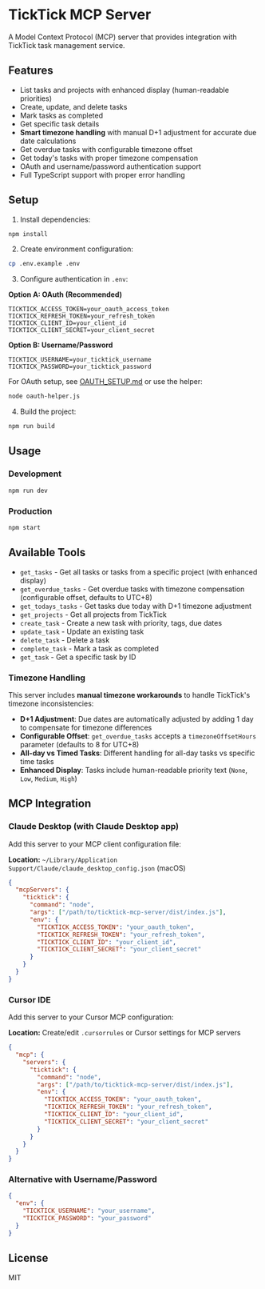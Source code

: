 # TickTick MCP Server

A Model Context Protocol (MCP) server that provides integration with TickTick task management service.

## Features

- List tasks and projects with enhanced display (human-readable priorities)
- Create, update, and delete tasks
- Mark tasks as completed
- Get specific task details
- **Smart timezone handling** with manual D+1 adjustment for accurate due date calculations
- Get overdue tasks with configurable timezone offset
- Get today's tasks with proper timezone compensation
- OAuth and username/password authentication support
- Full TypeScript support with proper error handling

## Setup

1. Install dependencies:
```bash
npm install
```

2. Create environment configuration:
```bash
cp .env.example .env
```

3. Configure authentication in `.env`:

**Option A: OAuth (Recommended)**
```env
TICKTICK_ACCESS_TOKEN=your_oauth_access_token
TICKTICK_REFRESH_TOKEN=your_refresh_token
TICKTICK_CLIENT_ID=your_client_id
TICKTICK_CLIENT_SECRET=your_client_secret
```

**Option B: Username/Password**
```env
TICKTICK_USERNAME=your_ticktick_username
TICKTICK_PASSWORD=your_ticktick_password
```

For OAuth setup, see [OAUTH_SETUP.md](./OAUTH_SETUP.md) or use the helper:
```bash
node oauth-helper.js
```

4. Build the project:
```bash
npm run build
```

## Usage

### Development
```bash
npm run dev
```

### Production
```bash
npm start
```

## Available Tools

- `get_tasks` - Get all tasks or tasks from a specific project (with enhanced display)
- `get_overdue_tasks` - Get overdue tasks with timezone compensation (configurable offset, defaults to UTC+8)
- `get_todays_tasks` - Get tasks due today with D+1 timezone adjustment
- `get_projects` - Get all projects from TickTick
- `create_task` - Create a new task with priority, tags, due dates
- `update_task` - Update an existing task
- `delete_task` - Delete a task
- `complete_task` - Mark a task as completed
- `get_task` - Get a specific task by ID

### Timezone Handling

This server includes **manual timezone workarounds** to handle TickTick's timezone inconsistencies:

- **D+1 Adjustment**: Due dates are automatically adjusted by adding 1 day to compensate for timezone differences
- **Configurable Offset**: `get_overdue_tasks` accepts a `timezoneOffsetHours` parameter (defaults to 8 for UTC+8)
- **All-day vs Timed Tasks**: Different handling for all-day tasks vs specific time tasks
- **Enhanced Display**: Tasks include human-readable priority text (`None`, `Low`, `Medium`, `High`)

## MCP Integration

### Claude Desktop (with Claude Desktop app)

Add this server to your MCP client configuration file:

**Location:** `~/Library/Application Support/Claude/claude_desktop_config.json` (macOS)

```json
{
  "mcpServers": {
    "ticktick": {
      "command": "node",
      "args": ["/path/to/ticktick-mcp-server/dist/index.js"],
      "env": {
        "TICKTICK_ACCESS_TOKEN": "your_oauth_token",
        "TICKTICK_REFRESH_TOKEN": "your_refresh_token",
        "TICKTICK_CLIENT_ID": "your_client_id",
        "TICKTICK_CLIENT_SECRET": "your_client_secret"
      }
    }
  }
}
```

### Cursor IDE

Add this server to your Cursor MCP configuration:

**Location:** Create/edit `.cursorrules` or Cursor settings for MCP servers

```json
{
  "mcp": {
    "servers": {
      "ticktick": {
        "command": "node",
        "args": ["/path/to/ticktick-mcp-server/dist/index.js"],
        "env": {
          "TICKTICK_ACCESS_TOKEN": "your_oauth_token",
          "TICKTICK_REFRESH_TOKEN": "your_refresh_token", 
          "TICKTICK_CLIENT_ID": "your_client_id",
          "TICKTICK_CLIENT_SECRET": "your_client_secret"
        }
      }
    }
  }
}
```

### Alternative with Username/Password

```json
{
  "env": {
    "TICKTICK_USERNAME": "your_username",
    "TICKTICK_PASSWORD": "your_password"
  }
}
```

## License

MIT
